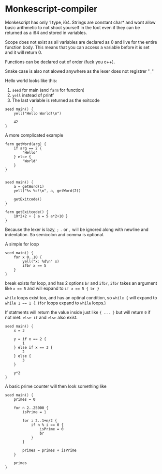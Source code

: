 # Monkescript-compiler

Monkescript has only 1 type, i64. Strings are constant char* and wont allow basic arithmetic to not shoot yourself in the foot even if they can be returned as a i64 and stored in variables.

Scope does not exist as all variables are declared as 0 and live for the entire function body. This means that you can access a variable before it is set and it will return 0.

Functions can be declared out of order (fuck you c++).

Snake case is also not alowed anywhere as the lexer does not registrer "_"

Hello world looks like this:
1. `seed` for main (and `farm` for function)
2. `yell` instead of printf
3. The last variable is returned as the exitcode

```
seed main() {
	yell("Hello World!\n")
	
	42
}
```
A more complicated example
```
farm getWord(arg) {
	if arg == 2 {
		"Hello"
	} else {
		"World"
	}
}


seed main() {
	a = getWord(1)
	yell("%s %s!\n", a, getWord(2))
	
	getExitcode()
}

farm getExitcode() {
	10*2+2 + { a = 5 a*2+10 }
}
```
Because the lexer is lazy, `;` `.` or `,` will be ignored along with newline and indentation. So semicolon and comma is optional.

A simple for loop 
```
seed main() {
	for x 0..10 {
		yell("x: %d\n" x)
		ifbr x == 5
	}
}
```
break exists for loop, and has 2 options `br` and `ifbr`, `ifbr` takes an argument like `x == 5` and will expand to `if x == 5 { br }`

`while` loops exist too, and has an optinal condition, so `while {` will expand to `while 1 == 1 {`. (`for` loops expand to `while` loops.)

If statments will return the value inside just like `{ ... }` but will return `0` if not met. `else if` and `else` also exist.

```
seed main() {
	x = 3
	
	y = if x == 2 {
		1
	} else if x == 3 {
		2
	} else {
		3
	}
	
	y*2
}
```
A basic prime counter will then look something like 
```
seed main() {
    primes = 0
    
    for n 2..25000 {
        isPrime = 1

        for i 2..1+n/2 {
            if n % i == 0 {
                isPrime = 0
                br
            }
        }
		
        primes = primes + isPrime
    }
    
    primes
}
```

